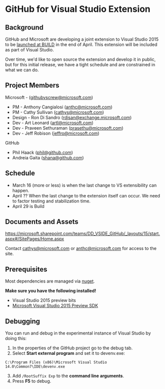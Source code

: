 # GitHub for Visual Studio Extension

## Background

GitHub and Microsoft are developing a joint extension to Visual Studio 2015 to be [launched at BUILD](http://www.buildwindows.com/) in the end of April. This extension will be included as part of Visual Studio.

Over time, we'd like to open source the extension and develop it in public, but for this initial release, we have a tight schedule and are constrained in what we can do. 

## Project Members
Microsoft - (githubvscrew@microsoft.com)
* PM - Anthony Cangialosi (anthc@microsoft.com)
* PM - Cathy Sullivan (cathys@microsoft.com)
* Design - Ron Di Sandro (rdisan@exchange.microsoft.com)
* Dev - Art Leonard (artl@microsoft.com)
* Dev - Praveen Sethuraman (prasethu@microsoft.com)
* Dev - Jeff Robison (jeffro@microsoft.com)

GitHub
* Phil Haack (phil@github.com)
* Andreia Gaita (shana@github.com)

## Schedule

* March 16 (more or less) is when the last change to VS extensibility can happen.
* April ?? When the last change to the extension itself can occur. We need to factor testing and stabilization time.
* April 29 is Build

## Documents and Assets
https://microsoft.sharepoint.com/teams/DD_VSIDE_GitHub/_layouts/15/start.aspx#/SitePages/Home.aspx

Contact cathys@microsoft.com or anthc@microsoft.com for access to the site.

## Prerequisites

Most dependencies are managed via [nuget](http://nuget.org/).

__Make sure you have the following installed!__

* Visual Studio 2015 preview bits
* [Microsoft Visual Studio 2015 Preview SDK](http://www.microsoft.com/en-us/download/details.aspx?id=44932)

## Debugging

You can run and debug in the experimental instance of Visual Studio by doing this:

1. In the properties of the GitHub project go to the debug tab.
2. Select **Start external program** and set it to devenv.exe:

`C:\Program Files (x86)\Microsoft Visual Studio 14.0\Common7\IDE\devenv.exe`

3. Add `/RootSuffix Exp` to the **command line arguments**.
4. Press **F5** to debug.
